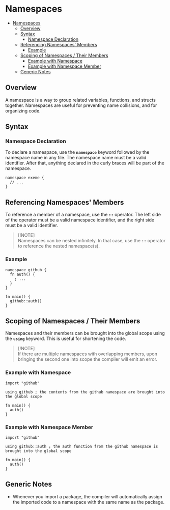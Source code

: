 # Namespaces

- [Namespaces](#namespaces)
  - [Overview](#overview)
  - [Syntax](#syntax)
    - [Namespace Declaration](#namespace-declaration)
  - [Referencing Namespaces' Members](#referencing-namespaces-members)
    - [Example](#example)
  - [Scoping of Namespaces / Their Members](#scoping-of-namespaces--their-members)
    - [Example with Namespace](#example-with-namespace)
    - [Example with Namespace Member](#example-with-namespace-member)
  - [Generic Notes](#generic-notes)

## Overview

A namespace is a way to group related variables, functions, and structs together. Namespaces are useful for preventing name collisions, and for organizing code.

## Syntax

### Namespace Declaration

To declare a namespace, use the **`namespace`** keyword followed by the namespace name in any file. The namespace name must be a valid identifier. After that, anything declared in the curly braces will be part of the namespace.

```exeme
namespace exeme {
  // ...
}
```

## Referencing Namespaces' Members

To reference a member of a namespace, use the **`::`** operator. The left side of the operator must be a valid namespace identifier, and the right side must be a valid identifier.

> [!NOTE]\
> Namespaces can be nested infinitely. In that case, use the **`::`** operator to reference the nested namespace(s).

### Example

```exeme
namespace github {
  fn auth() {
    ; ...
  }
}

fn main() {
  github::auth()
}
```

## Scoping of Namespaces / Their Members

Namespaces and their members can be brought into the global scope using the **`using`** keyword. This is useful for shortening the code.

> [!NOTE]\
> If there are multiple namespaces with overlapping members, upon bringing the second one into scope the compiler will emit an error.

### Example with Namespace

```exeme
import "github"

using github ; the contents from the github namespace are brought into the global scope

fn main() {
  auth()
}
```

### Example with Namespace Member

```exeme
import "github"

using github::auth ; the auth function from the github namespace is brought into the global scope

fn main() {
  auth()
}
```

## Generic Notes

* Whenever you import a package, the compiler will automatically assign the imported code to a namespace with the same name as the package.